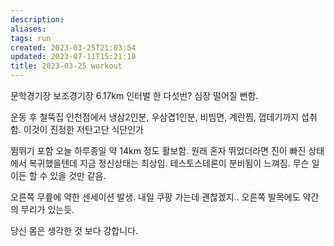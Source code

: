 ```yaml
---
description:
aliases: 
tags: run
created: 2023-03-25T21:03:54
updated: 2023-07-11T15:21:10
title: 2023-03-25 workout
---
```

문학경기장 보조경기장 6.17km 인터벌 한 다섯번? 심장 떨어질 뻔함.  
  
운동 후 철뚝집 인천점에서 냉삼2인분, 우삼겹1인분, 비빔면, 계란찜, 껍데기까지 섭취함. 이것이 진정한 저탄고단 식단인가  
  
뜀뛰기 포함 오늘 하루종일 약 14km 정도 활보함. 원래 혼자 뛰었더라면 진이 빠진 상태에서 복귀했을텐데 지금 정신상태는 최상임. 테스토스테론이 분비됨이 느껴짐. 무슨 일이든 할 수 있을 것만 같음.  
  
오른쪽 무릎에 약한 센세이션 발생. 내일 쿠팡 가는데 괜찮겠지.. 오른쪽 발목에도 약간의 무리가 있는듯.  
  
당신 몸은 생각한 것 보다 강합니다.